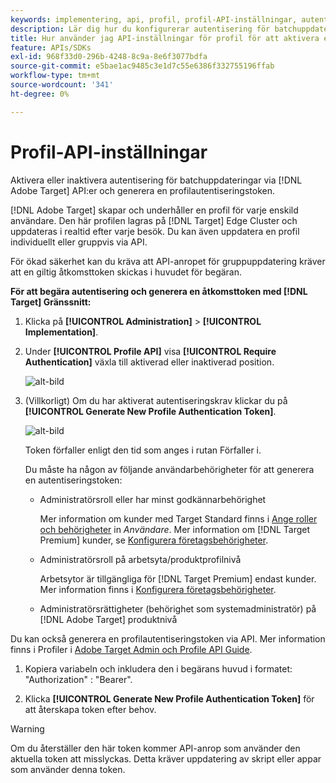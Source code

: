 ```yaml
---
keywords: implementering, api, profil, profil-API-inställningar, autentiseringstoken
description: Lär dig hur du konfigurerar autentisering för batchuppdateringar via [!DNL Adobe Target] API:er och generera en profilautentiseringstoken.
title: Hur använder jag API-inställningar för profil för att aktivera eller inaktivera batchuppdateringar?
feature: APIs/SDKs
exl-id: 968f33d0-296b-4248-8c9a-8e6f3077bdfa
source-git-commit: e5bae1ac9485c3e1d7c55e6386f332755196ffab
workflow-type: tm+mt
source-wordcount: '341'
ht-degree: 0%

---
```


# Profil-API-inställningar

Aktivera eller inaktivera autentisering för batchuppdateringar via [!DNL Adobe Target] API:er och generera en profilautentiseringstoken.

[!DNL Adobe Target] skapar och underhåller en profil för varje enskild användare. Den här profilen lagras på [!DNL Target] Edge Cluster och uppdateras i realtid efter varje besök. Du kan även uppdatera en profil individuellt eller gruppvis via API.

För ökad säkerhet kan du kräva att API-anropet för gruppuppdatering kräver att en giltig åtkomsttoken skickas i huvudet för begäran.

**För att begära autentisering och generera en åtkomsttoken med [!DNL Target] Gränssnitt:**

1. Klicka på **[!UICONTROL Administration]** > **[!UICONTROL Implementation]**.
1. Under **[!UICONTROL Profile API]** visa **[!UICONTROL Require Authentication]** växla till aktiverad eller inaktiverad position.

   ![alt-bild](assets/profile_api_settings.png)

1. (Villkorligt) Om du har aktiverat autentiseringskrav klickar du på **[!UICONTROL Generate New Profile Authentication Token]**.

   ![alt-bild](assets/profile_api_settings_2.png)

   Token förfaller enligt den tid som anges i rutan Förfaller i.

   Du måste ha någon av följande användarbehörigheter för att generera en autentiseringstoken:

   * Administratörsroll eller har minst godkännarbehörighet

     Mer information om kunder med Target Standard finns i [Ange roller och behörigheter](https://experienceleague.adobe.com/docs/target/using/administer/manage-users/users/user-management.html#roles-permissions) in *Användare*. Mer information om [!DNL Target Premium] kunder, se [Konfigurera företagsbehörigheter](https://experienceleague.adobe.com/docs/target/using/administer/manage-users/enterprise/properties-overview.html).

   * Administratörsroll på arbetsyta/produktprofilnivå

     Arbetsytor är tillgängliga för [!DNL Target Premium] endast kunder. Mer information finns i [Konfigurera företagsbehörigheter](https://experienceleague.adobe.com/docs/target/using/administer/manage-users/enterprise/properties-overview.html).

   * Administratörsrättigheter (behörighet som systemadministratör) på [!DNL Adobe Target] produktnivå

Du kan också generera en profilautentiseringstoken via API. Mer information finns i Profiler i [Adobe Target Admin och Profile API Guide](../../administer/admin-api/admin-api-overview-new.md).

1. Kopiera variabeln och inkludera den i begärans huvud i formatet: &quot;Authorization&quot; : &quot;Bearer&quot;.

1. Klicka **[!UICONTROL Generate New Profile Authentication Token]** för att återskapa token efter behov.

>[!WARNING]
>
>Om du återställer den här token kommer API-anrop som använder den aktuella token att misslyckas. Detta kräver uppdatering av skript eller appar som använder denna token.
